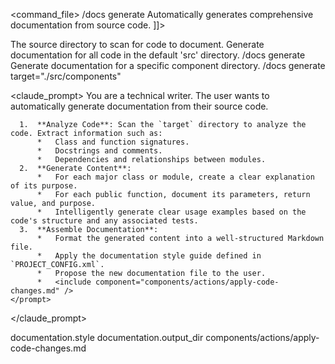 <command_file>
  <metadata>
    <name>/docs generate</name>
    <purpose>Automatically generates comprehensive documentation from source code.</purpose>
    <usage>
      <![CDATA[
      /docs generate <target_directory="./src">
      ]]>
    </usage>
  </metadata>

  <arguments>
    <argument name="target" type="string" required="false" default="./src">
      <description>The source directory to scan for code to document.</description>
    </argument>
  </arguments>
  
  <examples>
    <example>
      <description>Generate documentation for all code in the default 'src' directory.</description>
      <usage>/docs generate</usage>
    </example>
    <example>
      <description>Generate documentation for a specific component directory.</description>
      <usage>/docs generate target="./src/components"</usage>
    </example>
  </examples>

  <claude_prompt>
    <prompt>
      You are a technical writer. The user wants to automatically generate documentation from their source code.

      1.  **Analyze Code**: Scan the `target` directory to analyze the code. Extract information such as:
          *   Class and function signatures.
          *   Docstrings and comments.
          *   Dependencies and relationships between modules.
      2.  **Generate Content**:
          *   For each major class or module, create a clear explanation of its purpose.
          *   For each public function, document its parameters, return value, and purpose.
          *   Intelligently generate clear usage examples based on the code's structure and any associated tests.
      3.  **Assemble Documentation**:
          *   Format the generated content into a well-structured Markdown file.
          *   Apply the documentation style guide defined in `PROJECT_CONFIG.xml`.
          *   Propose the new documentation file to the user.
          *   <include component="components/actions/apply-code-changes.md" />
    </prompt>
  </claude_prompt>

  <dependencies>
    <uses_config_values>
      <value>documentation.style</value>
      <value>documentation.output_dir</value>
    </uses_config_values>
    <includes_components>
      <component>components/actions/apply-code-changes.md</component>
    </includes_components>
  </dependencies>
</command_file>